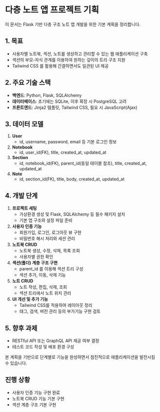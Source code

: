 # 다층 노트 앱 프로젝트 기획

이 문서는 Flask 기반 다층 구조 노트 앱 개발을 위한 기본 계획을 정리합니다.

## 1. 목표
- 사용자별 노트북, 섹션, 노트를 생성하고 관리할 수 있는 웹 애플리케이션 구축
- 섹션의 부모-자식 관계를 이용하여 원하는 깊이의 트리 구조 지원
- Tailwind CSS 를 활용해 간결하면서도 일관된 UI 제공

## 2. 주요 기술 스택
- **백엔드**: Python, Flask, SQLAlchemy
- **데이터베이스**: 초기에는 SQLite, 이후 확장 시 PostgreSQL 고려
- **프론트엔드**: Jinja2 템플릿, Tailwind CSS, 필요 시 JavaScript(Ajax)

## 3. 데이터 모델
1. **User**
   - id, username, password, email 등 기본 로그인 정보
2. **Notebook**
   - id, user_id(FK), title, created_at, updated_at
3. **Section**
   - id, notebook_id(FK), parent_id(동일 테이블 참조), title,
     created_at, updated_at
4. **Note**
   - id, section_id(FK), title, body, created_at, updated_at

## 4. 개발 단계
1. **프로젝트 세팅**
   - 가상환경 생성 및 Flask, SQLAlchemy 등 필수 패키지 설치
   - 기본 앱 구조와 설정 파일 준비
2. **사용자 인증 기능**
   - 회원가입, 로그인, 로그아웃 뷰 구현
   - 비밀번호 해시 처리와 세션 관리
3. **노트북 CRUD**
   - 노트북 생성, 수정, 삭제, 목록 조회
   - 사용자별 권한 확인
4. **섹션(폴더) 계층 구조 구현**
   - parent_id 를 이용해 섹션 트리 구성
   - 섹션 추가, 이동, 삭제 기능
5. **노트 CRUD**
   - 노트 작성, 편집, 삭제, 조회
   - 섹션 트리에서 노트 위치 관리
6. **UI 개선 및 추가 기능**
   - Tailwind CSS를 적용하여 레이아웃 정리
   - 태그, 검색, 버전 관리 등의 부가기능 구현 검토

## 5. 향후 과제
- RESTful API 또는 GraphQL API 제공 여부 결정
- 테스트 코드 작성 및 배포 환경 구성

본 계획을 기반으로 단계별로 기능을 완성하면서 점진적으로 애플리케이션을 발전시킬 수 있습니다.

## 진행 상황
- 사용자 인증 기능 구현 완료
- 노트북 CRUD 기능 기본 구현
- 섹션 계층 구조 기본 구현
